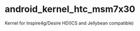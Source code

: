 android_kernel_htc_msm7x30
==========================

Kernel for Inspire4g/Desire HD(ICS and Jellybean compatible)
